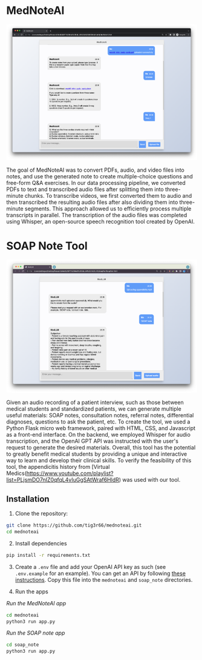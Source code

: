 # MedNoteAI
 
![MedNoteAI screenshot](https://raw.githubusercontent.com/tig3r66/mednoteai/main/mednoteai.png)

The goal of MedNoteAI was to convert PDFs, audio, and video files into notes, and use the generated note to create multiple-choice questions and free-form Q&A exercises. In our data processing pipeline, we converted PDFs to text and transcribed audio files after splitting them into three-minute chunks. To transcribe videos, we first converted them to audio and then transcribed the resulting audio files after also dividing them into three-minute segments. This approach allowed us to efficiently process multiple transcripts in parallel. The transcription of the audio files was completed using Whisper, an open-source speech recognition tool created by OpenAI.

# SOAP Note Tool

![SOAP note tool screenshot](https://raw.githubusercontent.com/tig3r66/mednoteai/main/soaptool.png)

Given an audio recording of a patient interview, such as those between medical students and standardized patients, we can generate multiple useful materials: SOAP notes, consultation notes, referral notes, differential diagnoses, questions to ask the patient, etc. To create the tool, we used a Python Flask micro web framework, paired with HTML, CSS, and Javascript as a front-end interface. On the backend, we employed Whisper for audio transcription, and the OpenAI GPT API was instructed with the user's request to generate the desired materials. Overall, this tool has the potential to greatly benefit medical students by providing a unique and interactive way to learn and develop their clinical skills. To verify the feasibility of this tool, the appendicitis history from [Virtual Medics(https://www.youtube.com/playlist?list=PLjsmDO7nIZ0qfqL4vIuGgSAtWraf6HldR) was used with our tool.

## Installation

1. Clone the repository:

```bash
git clone https://github.com/tig3r66/mednoteai.git
cd mednoteai
```

2. Install dependencies

```bash
pip install -r requirements.txt
```

3. Create a `.env` file and add your OpenAI API key as such (see `.env.example` for an example). You can get an API by following [these instructions](https://help.openai.com/en/articles/4936850-where-do-i-find-my-secret-api-key). Copy this file into the `mednoteai` and `soap_note` directories.

4. Run the apps

*Run the MedNoteAI app*

```bash
cd mednoteai
python3 run app.py
```

*Run the SOAP note app*

```bash
cd soap_note
python3 run app.py
```
